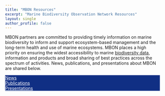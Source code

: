```yaml
---
title: "MBON Resources"
excerpt: "Marine Biodiversity Observation Network Resources"
layout: single
author_profile: false
---
```

MBON partners are committed to providing timely information on marine biodiversity to inform and support ecosystem-based management and the long-term health and use of marine ecosystems.  MBON places a high priority on ensuring the widest accessibility to marine [biodiversity data](https://marinebon.org/pages/data/), information and products and broad sharing of best practices across the spectrum of activities. News, publications, and presentations about MBON are shared below.


<div class="clearfix">
  <div class="resourcebox" style="background-color: #102f84;">
  <a style="color: #ffffff;" href="/pages/news.md">News</a>
  </div>
  <div class="resourcebox" style="background-color: #102f84;">
  <a style="color: #ffffff;" href="/pages/publications.md">Publications</a>
  </div>
  <div class="resourcebox" style="background-color: #102f84;">
  <a style="color: #ffffff;" href="/pages/publications.md">Presentations</a>
  </div>
</div>

